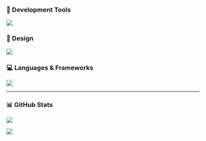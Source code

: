 ### 🔧 Development Tools
<p align="left">
  <img src="https://skillicons.dev/icons?i=vscode,git,github,postman" />
</p>

### 🎨 Design
<p align="left">
  <img src="https://skillicons.dev/icons?i=figma,xd,photoshop" />
</p>

### 💻 Languages & Frameworks
<p align="left">
  <img src="https://skillicons.dev/icons?i=ruby,rails,js,ts,html,css" />
</p>

---

### 📊 GitHub Stats
<p align="left">
  <img src="https://github-readme-stats.vercel.app/api?username=taiki102&show_icons=true&theme=calm&count_private=true" />
</p>

<p align="left">
  <img src="https://github-readme-stats.vercel.app/api/top-langs/?username=taiki102&theme=calm&count_private=true" />
</p>
